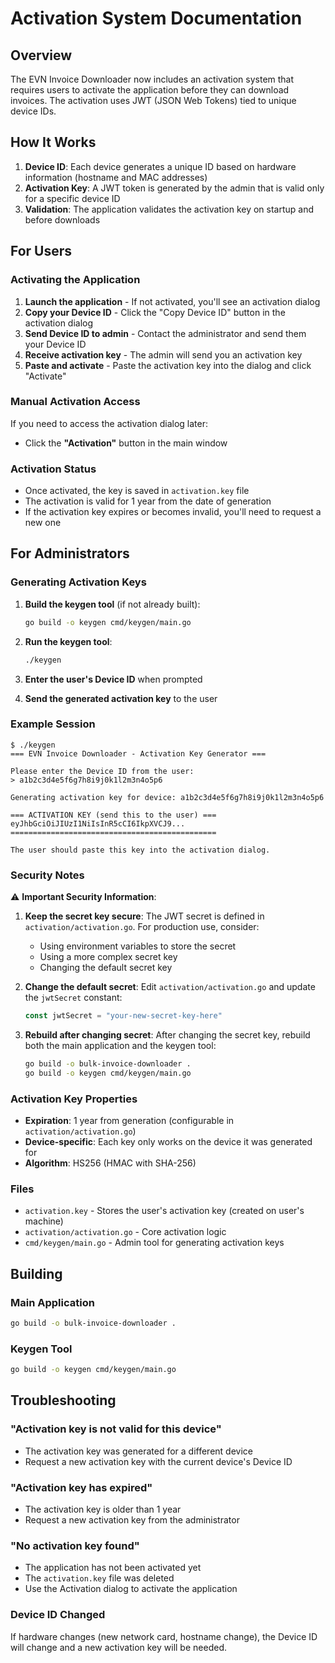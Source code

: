 # Activation System Documentation

## Overview

The EVN Invoice Downloader now includes an activation system that requires users to activate the application before they can download invoices. The activation uses JWT (JSON Web Tokens) tied to unique device IDs.

## How It Works

1. **Device ID**: Each device generates a unique ID based on hardware information (hostname and MAC addresses)
2. **Activation Key**: A JWT token is generated by the admin that is valid only for a specific device ID
3. **Validation**: The application validates the activation key on startup and before downloads

## For Users

### Activating the Application

1. **Launch the application** - If not activated, you'll see an activation dialog
2. **Copy your Device ID** - Click the "Copy Device ID" button in the activation dialog
3. **Send Device ID to admin** - Contact the administrator and send them your Device ID
4. **Receive activation key** - The admin will send you an activation key
5. **Paste and activate** - Paste the activation key into the dialog and click "Activate"

### Manual Activation Access

If you need to access the activation dialog later:
- Click the **"Activation"** button in the main window

### Activation Status

- Once activated, the key is saved in `activation.key` file
- The activation is valid for 1 year from the date of generation
- If the activation key expires or becomes invalid, you'll need to request a new one

## For Administrators

### Generating Activation Keys

1. **Build the keygen tool** (if not already built):
   ```bash
   go build -o keygen cmd/keygen/main.go
   ```

2. **Run the keygen tool**:
   ```bash
   ./keygen
   ```

3. **Enter the user's Device ID** when prompted

4. **Send the generated activation key** to the user

### Example Session

```
$ ./keygen
=== EVN Invoice Downloader - Activation Key Generator ===

Please enter the Device ID from the user:
> a1b2c3d4e5f6g7h8i9j0k1l2m3n4o5p6

Generating activation key for device: a1b2c3d4e5f6g7h8i9j0k1l2m3n4o5p6

=== ACTIVATION KEY (send this to the user) ===
eyJhbGciOiJIUzI1NiIsInR5cCI6IkpXVCJ9...
==============================================

The user should paste this key into the activation dialog.
```

### Security Notes

⚠️ **Important Security Information**:

1. **Keep the secret key secure**: The JWT secret is defined in `activation/activation.go`. For production use, consider:
   - Using environment variables to store the secret
   - Using a more complex secret key
   - Changing the default secret key

2. **Change the default secret**: Edit `activation/activation.go` and update the `jwtSecret` constant:
   ```go
   const jwtSecret = "your-new-secret-key-here"
   ```

3. **Rebuild after changing secret**: After changing the secret key, rebuild both the main application and the keygen tool:
   ```bash
   go build -o bulk-invoice-downloader .
   go build -o keygen cmd/keygen/main.go
   ```

### Activation Key Properties

- **Expiration**: 1 year from generation (configurable in `activation/activation.go`)
- **Device-specific**: Each key only works on the device it was generated for
- **Algorithm**: HS256 (HMAC with SHA-256)

### Files

- `activation.key` - Stores the user's activation key (created on user's machine)
- `activation/activation.go` - Core activation logic
- `cmd/keygen/main.go` - Admin tool for generating activation keys

## Building

### Main Application
```bash
go build -o bulk-invoice-downloader .
```

### Keygen Tool
```bash
go build -o keygen cmd/keygen/main.go
```

## Troubleshooting

### "Activation key is not valid for this device"
- The activation key was generated for a different device
- Request a new activation key with the current device's Device ID

### "Activation key has expired"
- The activation key is older than 1 year
- Request a new activation key from the administrator

### "No activation key found"
- The application has not been activated yet
- The `activation.key` file was deleted
- Use the Activation dialog to activate the application

### Device ID Changed
If hardware changes (new network card, hostname change), the Device ID will change and a new activation key will be needed.

